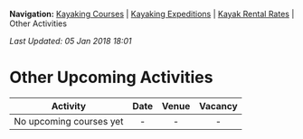 **Navigation:** [Kayaking Courses](index) &#124; [Kayaking Expeditions](expedition) &#124; [Kayak Rental Rates](rental) &#124; Other Activities

_Last Updated: 05 Jan 2018 18:01_
# Other Upcoming Activities

Activity | Date | Venue | Vacancy
:---:|:---:|:---:|:---:
No upcoming courses yet|-|-|-


